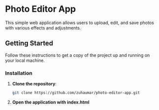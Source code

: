 # Photo Editor App

This simple web application allows users to upload, edit, and save photos with various effects and adjustments. 

## Getting Started

Follow these instructions to get a copy of the project up and running on your local machine.

### Installation

1. **Clone the repository**:

   ```bash
   git clone https://github.com/zuhaumar/photo-editor-app.git
   ```   

2. **Open the application with index.html**
